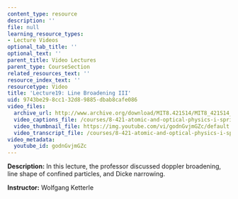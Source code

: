 ```yaml
---
content_type: resource
description: ''
file: null
learning_resource_types:
- Lecture Videos
optional_tab_title: ''
optional_text: ''
parent_title: Video Lectures
parent_type: CourseSection
related_resources_text: ''
resource_index_text: ''
resourcetype: Video
title: 'Lecture19: Line Broadening III'
uid: 9743be29-8cc1-32d8-9885-dbab8cafe086
video_files:
  archive_url: http://www.archive.org/download/MIT8.421S14/MIT8_421S14_lec19_300k.mp4
  video_captions_file: /courses/8-421-atomic-and-optical-physics-i-spring-2014/cb7ee536988f5738b03c25e730daf45b_godnGvjmGZc.vtt
  video_thumbnail_file: https://img.youtube.com/vi/godnGvjmGZc/default.jpg
  video_transcript_file: /courses/8-421-atomic-and-optical-physics-i-spring-2014/863e90dce87526fde09b619cabe479eb_godnGvjmGZc.pdf
video_metadata:
  youtube_id: godnGvjmGZc
---
```


**Description:** In this lecture, the professor discussed doppler broadening, line shape of confined particles, and Dicke narrowing.

**Instructor:** Wolfgang Ketterle